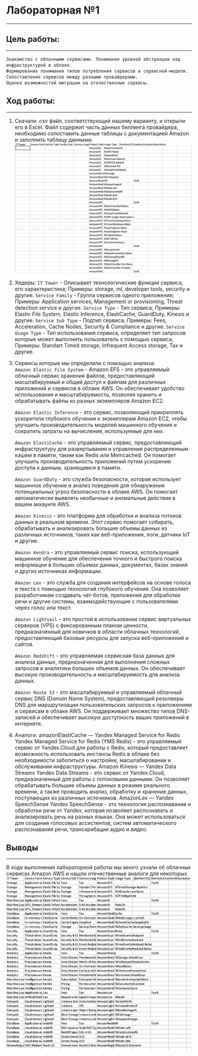 # Лабораторная №1
---  
## Цель работы:
---  
```
Знакомство с облачными сервисами. Понимание уровней абстракции над инфраструктурой в облаке.
Формирование понимания типов потребления сервисов в сервисной-модели.
Сопоставление сервисов между разными провайдерами.
Оценка возможностей миграции на отечественные сервисы.
```   
## Ход работы:
---  
1. Скачали .csv файл, соответствующий нашему варианту, и открыли его в Excel. Файл содержит часть данных биллинга провайдера, необходимо сопоставить данные таблицы с документацией Amazon и заполнить таблицу данными.
![](https://github.com/Sergio-Malyshev/ItmoCloudLabs/blob/main/analytics_lab1/emptytable.png)  
2. Хедеры:
   `IT Tower` - Описывает технологические функции сервиса, его характеристика; Примеры: storage, ml, developer tools, security и другие.
   `Service Family` - Группа сервисов одного приложения; Примеры:  Application services, Мanagement or provisioning, Threat detection service и другие.
   `Service Type` - Тип сервиса; Примеры: Elastic File System, Elastic Inference, ElastiCache, GuardDuty, Kinesis и другие.
   `Service Sub Type` - Подтип сервиса; Примеры: Fees, Acceleration, Cache Nodes, Security & Compliance и другие.
   `Service Usage Type` - Тип использования сервиса, определяет тип запросов которые может выполнить пользователь с помощью сервиса; Примеры:  Standart Timed storage, Infrequent Access storage, Tax и другие.  
3. Сервисы которые мы определили с помощью анализа:    
   `Amazon Elastic File System` - Amazon EFS - это управляемый облачный сервис хранения файлов, предоставляющий масштабируемый и общий доступ к файлам для различных приложений и сервисов в облаке AWS. Он обеспечивает удобство использования и масштабируемость, позволяя хранить и обрабатывать файлы из разных экземпляров Amazon EC2.
     
   `Amazon Elastic Inference` - это сервис, позволяющий прикреплять ускорители глубокого обучения к экземплярам Amazon EC2, чтобы улучшить производительность моделей машинного обучения и сократить затраты на вычисления, используемые для них.
     
   `Amazon ElastiCache` - это управляемый сервис, предоставляющий инфраструктуру для развертывания и управления распределенным кэшем в памяти, таким как Redis или Memcached. Он помогает улучшить производительность приложений путем ускорения доступа к данным, хранящимся в памяти.
     
   `Amazon GuardDuty` - это служба безопасности, которая использует машинное обучение и анализ поведения для обнаружения потенциальных угроз безопасности в облаке AWS. Он помогает автоматически выявлять необычные и аномальные действия в вашем аккаунте AWS.
     
   `Amazon Kinesis` - это платформа для обработки и анализа потоков данных в реальном времени. Этот сервис помогает собирать, обрабатывать и анализировать большие объемы данных из различных источников, таких как веб-приложения, логи, датчики IoT и другие.
     
   `Amazon Kendra` - это управляемый сервис поиска, использующий машинное обучение для обеспечения точного и быстрого поиска информации в больших объемах данных, документах, базах знаний и других источниках информации.
     
   `Amazon Lex` - это служба для создания интерфейсов на основе голоса и текста с помощью технологий глубокого обучения. Она позволяет разработчикам создавать чат-ботов, приложения для обработки речи и другие системы, взаимодействующие с пользователями через голос или текст.
     
   `Amazon Lightsail` - это простой в использовании сервис виртуальных серверов (VPS) с фиксированным планом ценности, предназначенный для новичков в области облачных технологий, предоставляющий базовые ресурсы для запуска веб-приложений и сайтов.
     
   `Amazon Redshift` - это управляемая сервисная база данных для анализа данных, предназначенная для выполнения сложных запросов и аналитики больших объемов данных. Он обеспечивает высокую производительность и масштабируемость для анализа данных.
     
   `Amazon Route 53` - это масштабируемый и управляемый облачный сервис DNS (Domain Name System), предоставляющий резолверы DNS для маршрутизации пользовательских запросов к приложениям и сервисам в облаке AWS. Он поддерживает множество типов DNS-записей и обеспечивает высокую доступность ваших приложений в интернете.
4. Аналоги:
amazonElastiCache — Yandex Managed Service for Redis
Yandex Managed Service for Redis (YMS Redis) - это управляемый сервис от Yandex.Cloud для работы с Redis, который предоставляет возможность использовать инстансы Redis в облаке без необходимости заботиться о настройке, масштабировании и обслуживании инфраструктуры.
Amazon Kinesis — Yandex Data Streams
Yandex Data Streams - это сервис от Yandex.Cloud, предназначенный для работы с потоковыми данными. Он позволяет обрабатывать большие объемы данных в режиме реального времени, а также проводить анализ, обработку и хранение данных, поступающих из различных источников.
AmazonLex — Yandex SpeechSense
Yandex SpeechSense - это технология распознавания и обработки речи от Yandex, которая позволяет распознавать и анализировать речь на разных языках. Она может использоваться для создания голосовых ассистентов, систем автоматического распознавания речи, транскрибации аудио и видео.
  
## Выводы
---  
В ходе выполнения лабораторной работы мы много узнали об облачных сервисах Amazon AWS и нашли отечественные аналоги для некоторых
![Заполненная таблица](https://github.com/Sergio-Malyshev/ItmoCloudLabs/blob/main/analytics_lab1/fulltable.png)  
